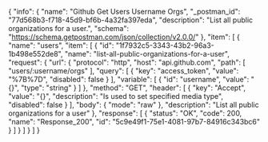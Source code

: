 {
  "info": {
    "name": "Github Get Users Username Orgs",
    "_postman_id": "77d568b3-f718-45d9-bf6b-4a32fa397eda",
    "description": "List all public organizations for a user.",
    "schema": "https://schema.getpostman.com/json/collection/v2.0.0/"
  },
  "item": [
    {
      "name": "users",
      "item": [
        {
          "id": "1f7932c5-3343-43b2-96a3-1b498e552de8",
          "name": "list-all-public-organizations-for-a-user",
          "request": {
            "url": {
              "protocol": "http",
              "host": "api.github.com",
              "path": [
                "users/:username/orgs"
              ],
              "query": [
                {
                  "key": "access_token",
                  "value": "%7B%7D",
                  "disabled": false
                }
              ],
              "variable": [
                {
                  "id": "username",
                  "value": "{}",
                  "type": "string"
                }
              ]
            },
            "method": "GET",
            "header": [
              {
                "key": "Accept",
                "value": "{}",
                "description": "Is used to set specified media type",
                "disabled": false
              }
            ],
            "body": {
              "mode": "raw"
            },
            "description": "List all public organizations for a user"
          },
          "response": [
            {
              "status": "OK",
              "code": 200,
              "name": "Response_200",
              "id": "5c9e49f1-75e1-4081-97b7-84916c343bc6"
            }
          ]
        }
      ]
    }
  ]
}
